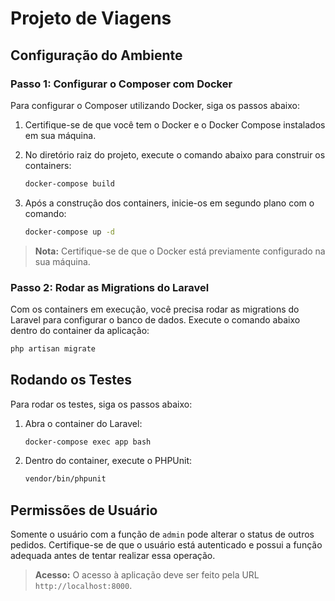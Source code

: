# Projeto de Viagens

## Configuração do Ambiente

### Passo 1: Configurar o Composer com Docker

Para configurar o Composer utilizando Docker, siga os passos abaixo:

1. Certifique-se de que você tem o Docker e o Docker Compose instalados em sua máquina.
2. No diretório raiz do projeto, execute o comando abaixo para construir os containers:

    ```sh
    docker-compose build
    ```

3. Após a construção dos containers, inicie-os em segundo plano com o comando:

    ```sh
    docker-compose up -d
    ```

> **Nota:** Certifique-se de que o Docker está previamente configurado na sua máquina.

### Passo 2: Rodar as Migrations do Laravel

Com os containers em execução, você precisa rodar as migrations do Laravel para configurar o banco de dados. Execute o comando abaixo dentro do container da aplicação:

```sh
php artisan migrate
```

## Rodando os Testes

Para rodar os testes, siga os passos abaixo:

1. Abra o container do Laravel:
   ```sh
   docker-compose exec app bash
   ```

2. Dentro do container, execute o PHPUnit:
   ```sh
   vendor/bin/phpunit
   ```

## Permissões de Usuário

Somente o usuário com a função de `admin` pode alterar o status de outros pedidos. Certifique-se de que o usuário está autenticado e possui a função adequada antes de tentar realizar essa operação.

> **Acesso:** O acesso à aplicação deve ser feito pela URL `http://localhost:8000`.